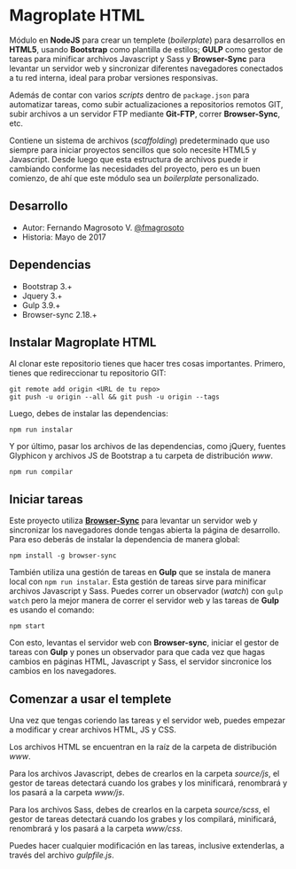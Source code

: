 # Magroplate HTML #

Módulo en **NodeJS** para crear un templete (*boilerplate*) para desarrollos en **HTML5**, usando **Bootstrap** como plantilla de estilos; **GULP** como gestor de tareas para minificar archivos Javascript y Sass y **Browser-Sync** para levantar un servidor web y  sincronizar diferentes navegadores conectados a tu red interna, ideal para probar versiones responsivas.

Además de contar con varios *scripts* dentro de ```package.json``` para automatizar tareas, como subir actualizaciones a repositorios remotos GIT, subir archivos a un servidor FTP mediante **Git-FTP**, correr **Browser-Sync**, etc.

Contiene un sistema de archivos (*scaffolding*) predeterminado que uso siempre para iniciar proyectos sencillos que solo necesite HTML5 y Javascript. Desde luego que esta estructura de archivos puede ir cambiando conforme las necesidades del proyecto, pero es un buen comienzo, de ahí que este módulo sea un *boilerplate* personalizado.

## Desarrollo ##

* Autor: Fernando Magrosoto V. [@fmagrosoto](https://twitter.com/fmagrosoto)
* Historia: Mayo de 2017

## Dependencias ##

* Bootstrap 3.+
* Jquery 3.+
* Gulp 3.9.+
* Browser-sync 2.18.+

## Instalar Magroplate HTML ##

Al clonar este repositorio tienes que hacer tres cosas importantes.
Primero, tienes que redireccionar tu repositorio GIT:

```
git remote add origin <URL de tu repo>
git push -u origin --all && git push -u origin --tags
```

Luego, debes de instalar las dependencias:

```
npm run instalar
```

Y por último, pasar los archivos de las dependencias, como jQuery, fuentes Glyphicon y archivos JS de Bootstrap a tu carpeta de distribución *www*.

```
npm run compilar
```

## Iniciar tareas ##

Este proyecto utiliza [**Browser-Sync**](https://www.browsersync.io/) para levantar un servidor web y sincronizar los navegadores donde tengas abierta la página de desarrollo. Para eso deberás de instalar la dependencia de manera global:

```
npm install -g browser-sync
```

También utiliza una gestión de tareas en **Gulp** que se instala de manera local con ```npm run instalar```. Esta gestión de tareas sirve para minificar archivos Javascript y Sass. Puedes correr un observador (*watch*) con ```gulp watch``` pero la mejor manera de correr el servidor web y las tareas de **Gulp** es usando el comando:

```
npm start
```

Con esto, levantas el servidor web con **Browser-sync**, iniciar el gestor de tareas con **Gulp** y pones un observador para que cada vez que hagas cambios en páginas HTML, Javascript y Sass, el servidor sincronice los cambios en los navegadores.

## Comenzar a usar el templete ##

Una vez que tengas coriendo las tareas y el servidor web, puedes empezar a modificar y crear archivos HTML, JS y CSS.

Los archivos HTML se encuentran en la raíz de la carpeta de distribución *www*.

Para los archivos Javascript, debes de crearlos en la carpeta *source/js*, el gestor de tareas detectará cuando los grabes y los minificará, renombrará y los pasará a la carpeta *www/js*.

Para los archivos Sass, debes de crearlos en la carpeta *source/scss*, el gestor de tareas detectará cuando los grabes y los compilará, minificará, renombrará y los pasará a la carpeta *www/css*.

Puedes hacer cualquier modificación en las tareas, inclusive extenderlas, a través del archivo *gulpfile.js*.

